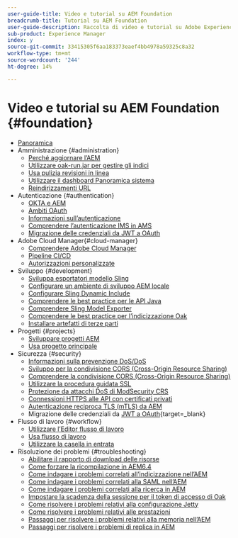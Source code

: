 ```yaml
---
user-guide-title: Video e tutorial su AEM Foundation
breadcrumb-title: Tutorial su AEM Foundation
user-guide-description: Raccolta di video e tutorial su Adobe Experience Manager Foundation.
sub-product: Experience Manager
index: y
source-git-commit: 33415305f6aa183373eaef4bb4978a59325c8a32
workflow-type: tm+mt
source-wordcount: '244'
ht-degree: 14%

---
```



# Video e tutorial su AEM Foundation {#foundation}

+ [Panoramica](./overview.md)
+ Amministrazione {#administration}
   + [Perché aggiornare l’AEM](./administration/understand-reasons-to-upgrade.md)
   + [Utilizzare oak-run.jar per gestire gli indici](./administration/use-oak-run-jar-to-manage-indexes.md)
   + [Usa pulizia revisioni in linea](./administration/use-online-revision-clean-up.md)
   + [Utilizzare il dashboard Panoramica sistema](./administration/use-the-system-overview-dashboard.md)
   + [Reindirizzamenti URL](./administration/url-redirection.md)
+ Autenticazione {#authentication}
   + [OKTA e AEM](authentication/okta-saml-integration.md)
   + [Ambiti OAuth](authentication/oauth-code-sample-develop.md)
   + [Informazioni sull’autenticazione](authentication/authentication-support-article-understand.md)
   + [Comprendere l’autenticazione IMS in AMS](authentication/adobe-ims-authentication-technical-video-understand.md)
   + [Migrazione delle credenziali da JWT a OAuth](authentication/jwt-to-oauth-migration.md)
+ Adobe Cloud Manager{#cloud-manager}
   + [Comprendere Adobe Cloud Manager](./cloud-manager/understand-cloud-manager-for-aem.md)
   + [Pipeline CI/CD](./cloud-manager/use-the-cicd-pipeline-in-cloud-manager-for-aem.md)
   + [Autorizzazioni personalizzate](./cloud-manager/cloud-permissions.md)
+ Sviluppo {#development}
   + [Sviluppa esportatori modello Sling](./development/develop-sling-model-exporter.md)
   + [Configurare un ambiente di sviluppo AEM locale](./development/set-up-a-local-aem-development-environment.md)
   + [Configurare Sling Dynamic Include](./development/set-up-sling-dynamic-include.md)
   + [Comprendere le best practice per le API Java](./development/understand-java-api-best-practices.md)
   + [Comprendere Sling Model Exporter](./development/understand-sling-model-exporter.md)
   + [Comprendere le best practice per l’indicizzazione Oak](./development/understand-indexing-best-practices.md)
   + [Installare artefatti di terze parti](./development/install-third-party-artifacts.md)
+ Progetti {#projects}
   + [Sviluppare progetti AEM](./projects/develop-aem-projects.md)
   + [Usa progetto principale](./projects/use-project-masters.md)
+ Sicurezza {#security}
   + [Informazioni sulla prevenzione DoS/DoS](./security/understanding-dos-and-prevention-approaches.md)
   + [Sviluppo per la condivisione CORS (Cross-Origin Resource Sharing)](./security/develop-for-cross-origin-resource-sharing.md)
   + [Comprendere la condivisione CORS (Cross-Origin Resource Sharing)](./security/understand-cross-origin-resource-sharing.md)
   + [Utilizzare la procedura guidata SSL](./security/use-the-ssl-wizard.md)
   + [Protezione da attacchi DoS di ModSecurity CRS](./security/modsecurity-crs-dos-attack-protection.md)
   + [Connessioni HTTPS alle API con certificati privati](./security/call-internal-apis-having-private-certificate.md)
   + [Autenticazione reciproca TLS (mTLS) da AEM](./security/mutual-tls-authentication.md)
   + Migrazione delle credenziali da [JWT a OAuth](https://experienceleague.adobe.com/en/docs/experience-manager-learn/foundation/authentication/jwt-to-oauth-migration){target=_blank}
+ Flusso di lavoro {#workflow}
   + [Utilizzare l’Editor flusso di lavoro](./workflow/use-the-workflow-editor.md)
   + [Usa flusso di lavoro](./workflow/use-workflow.md)
   + [Utilizzare la casella in entrata](./workflow/use-the-inbox.md)
+ Risoluzione dei problemi {#troubleshooting}
   + [Abilitare il rapporto di download delle risorse](./troubleshooting/how-to-enable-asset-download-report.md)
   + [Come forzare la ricompilazione in AEM6.4](./troubleshooting/how-to-force-recompilation.md)
   + [Come indagare i problemi correlati all’indicizzazione nell’AEM](./troubleshooting/how-to-investigate-indexing-related-issues.md)
   + [Come indagare i problemi correlati alla SAML nell’AEM](./troubleshooting/how-to-investigate-saml-related-issues.md)
   + [Come indagare i problemi correlati alla ricerca in AEM](./troubleshooting/how-to-investigate-search-related-issues.md)
   + [Impostare la scadenza della sessione per il token di accesso di Oak](./troubleshooting/how-to-set-the-oak-login-token-session-expiration.md)
   + [Come risolvere i problemi relativi alla configurazione Jetty](./troubleshooting/how-to-troubleshoot-issues-related-to-jetty-configuration.md)
   + [Come risolvere i problemi relativi alle prestazioni](./troubleshooting/how-to-troubleshoot-performance-related-issues.md)
   + [Passaggi per risolvere i problemi relativi alla memoria nell’AEM](./troubleshooting/steps-to-resolve-memory-related-issues.md)
   + [Passaggi per risolvere i problemi di replica in AEM](./troubleshooting/steps-to-resolve-replication-issues.md)
